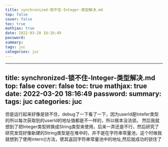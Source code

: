```yaml
---
title: synchronized-锁不住-Integer-类型解决.md
top: false
cover: false
toc: true
mathjax: true
date: 2022-03-20 18:16:49
password:
summary:
tags: juc
categories: juc
---
```

---
title: synchronized-锁不住-Integer-类型解决.md
top: false
cover: false
toc: true
mathjax: true
date: 2022-03-20 18:16:49
password:
summary:
tags: juc
categories: juc
---
但是运行起来好像是锁不住，debug了一下看了一下，因为userId是Intefer类型的所以每次获取到的userId的地址值都是不一样的，所以根本没法锁。
然后我就想到了把Integer类型转换成String类型来使用，后来一弄还是不行，然后研究了研究发现好像新建的String类型是在堆中的，并不是在字符串常量池，这个时候我就想到了使用intern()方法，使其返回字符串常量池中的地址,然后就成功的锁住了
